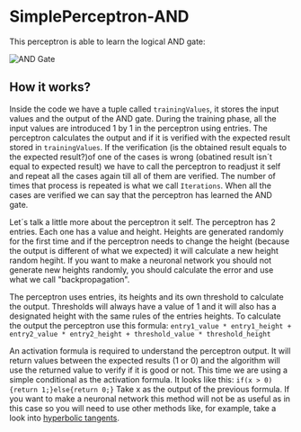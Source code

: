 # SimplePerceptron-AND
This perceptron is able to learn the logical AND gate:




![AND Gate](https://github.com/DavidLopezSaez/PythonSimplePerceptron-AND/tree/master/Img/AND-Gate.png)

## How it works?
Inside the code we have a tuple called `trainingValues`, it stores the input values and the output of the AND gate.
During the training phase, all the input values are introduced 1 by 1 in the perceptron using entries. The perceptron calculates the output and if it is verified with the expected result stored in `trainingValues`. If the verification (is the obtained result equals to the expected result?)of one of the cases is wrong (obatined result isn´t equal to expected result) we have to call the perceptron to readjust it self and repeat all the cases again till all of them are verified. The number of times that process is repeated is what we call `Iterations`. When all the cases are verified we can say that the perceptron has learned the AND gate.

Let´s talk a little more about the perceptron it self. The perceptron has 2 entries. Each one has a value and height. Heights are generated randomly for the first time and if the perceptron needs to change the height (because the output is different of what we expected) it will calculate a new height random hegiht. If you want to make a neuronal network you should not generate new heights randomly, you should calculate the error and use what we call "backpropagation".

The perceptron uses entries, its heights and its own threshold to calculate the output. Thresholds will always have a value of 1 and it will also has a designated height with the same rules of the entries heights. To calculate the output the perceptron use this formula:
`entry1_value * entry1_height + entry2_value * entry2_height + threshold_value * threshold_height`

An activation formula is required to understand the perceptron output. It will return values between the expected results (1 or 0) and the algorithm will use the returned value to verify if it is good or not.
This time we are using a simple conditional as the activation formula. It looks like this:
`if(x > 0){return 1;}else{return 0;}`
Take x as the output of the previous formula. If you want to make a neuronal network this method will not be as useful as in this case so you will need to use other methods like, for example, take a look into [hyperbolic tangents](https://en.wikipedia.org/wiki/Hyperbolic_function#Hyperbolic_tangent).
